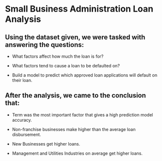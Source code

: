 # Small Business Administration Loan Analysis

## Using the dataset given, we were tasked with answering the questions:

  - What factors affect how much the loan is for?
  
  - What factors tend to cause a loan to be defaulted on?
  
  - Build a model to predict which approved loan applications will default on their loan.



## After the analysis, we came to the conclusion that:

  - Term was the most important factor that gives a high prediction model accuracy.
  
  - Non-franchise businesses make higher than the average loan disbursement.
  
  - New Businesses get higher loans.

  - Management and Utilities Industries on average get higher loans.
